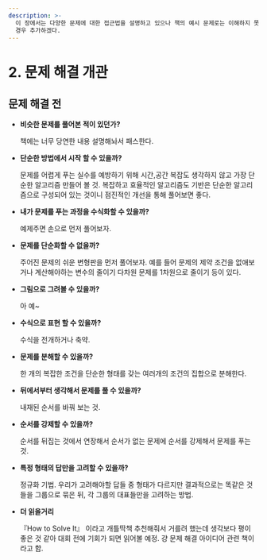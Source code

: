 ```yaml
---
description: >-
  이 장에서는 다양한 문제에 대한 접근법을 설명하고 있으나 책의 예시 문제로는 이해하지 못하여 내가 문제를 풀 때마다 아래의 접근법을 사용 할
  경우 추가하겠다.
---
```


# 2. 문제 해결 개관

## 문제 해결 전

* **비슷한 문제를 풀어본 적이 있던가?**

  책에는 너무 당연한 내용 설명해놔서 패스한다.



* **단순한 방법에서 시작 할 수 있을까?**

  문제를 어렵게 푸는 실수를 예방하기 위해 시간,공간 복잡도 생각하지 않고 가장 단순한 알고리즘 만들어 볼 것. 복잡하고 효율적인 알고리즘도 기반은 단순한 알고리즘으로 구성되어 있는 것이니 점진적인 개선을 통해 풀어보면 좋다.



* **내가 문제를 푸는 과정을 수식화할 수 있을까?**

  예제주면 손으로 먼저 풀어보자.



* **문제를 단순화할 수 없을까?**

  주어진 문제의 쉬운 변형판을 먼저 풀어보자. 예를 들어 문제의 제약 조건을 없애보거나 계산해야하는 변수의 줄이기 다차원 문제를 1차원으로 줄이기 등이 있다.



* **그림으로 그려볼 수 있을까?**

  아 예~



* **수식으로 표현 할 수 있을까?**

  수식을 전개하거나 축약.



* **문제를 분해할 수 있을까?**

  한 개의 복잡한 조건을 단순한 형태를 갖는 여러개의 조건의 집합으로 분해한다.



* **뒤에서부터 생각해서 문제를 풀 수 있을까?**

  내재된 순서를 바꿔 보는 것.



* **순서를 강제할 수 있을까?**

  순서를 뒤집는 것에서 연장해서 순서가 없는 문제에 순서를 강제해서 문제를 푸는 것.



* **특정 형태의 답만을 고려할 수 있을까?**

  정규화 기법. 우리가 고려해야할 답들 중 형태가 다르지만 결과적으로는 똑같은 것들을 그룹으로 묶은 뒤, 각 그룹의 대표들만을 고려하는 방법.



* **더 읽을거리**

  『How to Solve It』 이라고 개틀딱책 추천해줘서 거를려 했는데 생각보다 평이 좋은 것 같아 대회 전에 기회가 되면 읽어볼 예정. 걍 문제 해결 아이디어 관련 책이라고 함.

